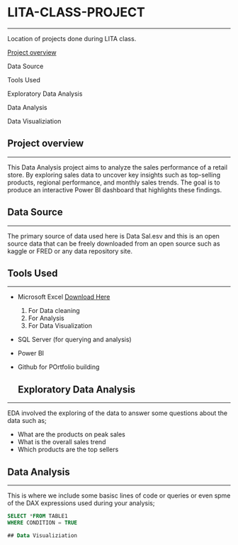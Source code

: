 # LITA-CLASS-PROJECT
---
Location of projects done during LITA class.

[Project overview](#project-overview)

Data Source

Tools Used

Exploratory Data Analysis

Data Analysis

Data Visualiziation

## Project overview
---
This Data Analysis project aims to analyze the sales performance of a retail store. 
By exploring sales data to uncover key insights such as top-selling products, regional 
performance, and monthly sales trends. The goal is to produce an interactive Power BI 
dashboard that highlights these findings.

## Data Source
---
The primary source of data used here is Data Sal.esv and this is an open source data that can be freely downloaded from an open source such as kaggle or FRED or any data repository site.

## Tools Used
---
- Microsoft Excel [Download Here](https://www.google.com/search?q=download+microsoft+excel+2021+free&oq=download+microsoft+excel&gs_lcrp=EgZjaHJvbWUqBwgDEAAYgAQyDAgAEEUYORixAxiABDIHCAEQABiABDIHCAIQABiABDIHCAMQABiABDIHCAQQABiABDIHCAUQABiABDIHCAYQABiABDIHCAcQABiABDIHCAgQABiABDIHCAkQABiABNIBCTE4OTczajBqN6gCCLACAQ&sourceid=chrome&ie=UTF-8)
  1. For Data cleaning
  2. For Analysis
  3. For Data Visualization
     
- SQL Server (for querying and analysis)     
- Power BI
- Github for POrtfolio building

  ## Exploratory Data Analysis
---
  EDA involved the exploring of the data to answer some questions about the data such as;

  - What are the products on peak sales
  - What is the overall sales trend
  - Which products are the top sellers
 
  ## Data Analysis
  ---
  This is where we include some basisc lines of code or queries or even spme of the DAX expressions used during your analysis;
  ```SQL
  SELECT *FROM TABLE1
  WHERE CONDITION = TRUE

## Data Visualiziation

